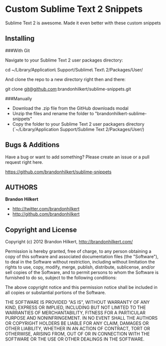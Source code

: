 Custom Sublime Text 2 Snippets
==============================

Sublime Text 2 is awesome. Made it even better with these custom snippets


Installing
----------

###With Git

Navigate to your Sublime Text 2 user packages directory:

  cd ~/Library/Application\ Support/Sublime\ Text\ 2/Packages/User/

And clone the repo to a new directory right then and there:

  git clone git@github.com:brandonhilkert/sublime-snippets.git


###Manually

* Download the .zip file from the GitHub downloads modal
* Unzip the files and rename the folder to "brandonhilkert-sublime-snippets"
* Copy the folder to your Sublime Text 2 user packagers directory (`~/Library/Application Support/Sublime Text 2/Packages/User/)


Bugs & Additions
----------------

Have a bug or want to add something? Please create an issue or a pull request right here.

https://github.com/brandonhilkert/sublime-snippets


AUTHORS
-------

**Brandon Hilkert**

+ http://twitter.com/brandonhilkert
+ http://github.com/brandonhilkert


Copyright and License
---------------------

Copyright (c) 2012 Brandon Hilkert, http://brandonhilkert.com/

Permission is hereby granted, free of charge, to any person obtaining
a copy of this software and associated documentation files (the
"Software"), to deal in the Software without restriction, including
without limitation the rights to use, copy, modify, merge, publish,
distribute, sublicense, and/or sell copies of the Software, and to
permit persons to whom the Software is furnished to do so, subject to
the following conditions:

The above copyright notice and this permission notice shall be
included in all copies or substantial portions of the Software.

THE SOFTWARE IS PROVIDED "AS IS", WITHOUT WARRANTY OF ANY KIND,
EXPRESS OR IMPLIED, INCLUDING BUT NOT LIMITED TO THE WARRANTIES OF
MERCHANTABILITY, FITNESS FOR A PARTICULAR PURPOSE AND
NONINFRINGEMENT. IN NO EVENT SHALL THE AUTHORS OR COPYRIGHT HOLDERS BE
LIABLE FOR ANY CLAIM, DAMAGES OR OTHER LIABILITY, WHETHER IN AN ACTION
OF CONTRACT, TORT OR OTHERWISE, ARISING FROM, OUT OF OR IN CONNECTION
WITH THE SOFTWARE OR THE USE OR OTHER DEALINGS IN THE SOFTWARE.